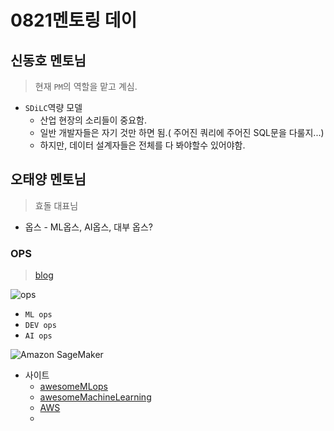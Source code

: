 # 0821멘토링 데이

## 신동호 멘토님

> 현재 `PM`의 역할을 맡고 계심.

* `SDiLC`역량 모델 
  * 산업 현장의 소리들이 중요함.
  * 일반 개발자들은 자기 것만 하면 됨.( 주어진 쿼리에 주어진 SQL문을 다룰지...)
  * 하지만, 데이터 설계자들은 전체를 다 봐야할수 있어야함.

## 오태양 멘토님

> 효돌 대표님

* 옵스 - ML옵스, AI옵스, 대부 옵스?

### OPS

> [blog](https://neptune.ai/blog/mlops-vs-aiops-differences)

![ops](https://i1.wp.com/neptune.ai/wp-content/uploads/MLOps-vs-DevOps.png?resize=1010%2C444&ssl=1)

* `ML ops`
* `DEV ops`
* `AI ops`

![Amazon SageMaker](https://i2.wp.com/neptune.ai/wp-content/uploads/Amazon-Sagemaker-1.png?resize=1024%2C290&ssl=1)



* 사이트 
  * [awesomeMLops](https://github.com/kelvins/awesome-mlops)
  * [awesomeMachineLearning](https://github.com/josephmisiti/awesome-machine-learning)
  * [AWS](https://www.youtube.com/watch?v=eMowXnGAUjA&list=PLhr1KZpdzukfZfO3tznG8ZvxMvqTWtPH7&ab_channel=AmazonWebServices)
  * 


